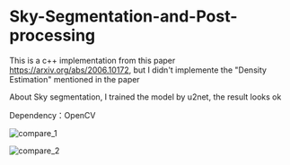 # Sky-Segmentation-and-Post-processing
This is a c++ implementation from this paper https://arxiv.org/abs/2006.10172, but I didn't implemente the "Density Estimation" mentioned in the paper

About Sky segmentation, I trained the model by u2net, the result looks ok

Dependency：OpenCV

![compare_1](https://github.com/xiongzhu666/Sky-Segmentation-and-Post-processing/blob/main/compare_1.png)

![compare_2](https://github.com/xiongzhu666/Sky-Segmentation-and-Post-processing/blob/main/compare_2.png)

